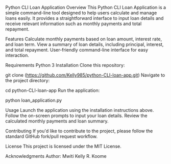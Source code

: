 Python CLI Loan Application
Overview
This Python CLI Loan Application is a simple command-line tool designed to help users calculate and manage loans easily. It provides a straightforward interface to input loan details and receive relevant information such as monthly payments and total repayment.

Features
Calculate monthly payments based on loan amount, interest rate, and loan term.
View a summary of loan details, including principal, interest, and total repayment.
User-friendly command-line interface for easy interaction.

Requirements
Python 3
Installation
Clone this repository:

git clone (https://github.com/Kelly985/python-CLI-loan-app.git)
Navigate to the project directory:

cd python-CLI-loan-app
Run the application:

python loan_application.py

Usage
Launch the application using the installation instructions above.
Follow the on-screen prompts to input your loan details.
Review the calculated monthly payments and loan summary.

Contributing
If you'd like to contribute to the project, please follow the standard GitHub fork/pull request workflow.

License
This project is licensed under the MIT License.

Acknowledgments
Author: Mwiti Kelly R. Koome
